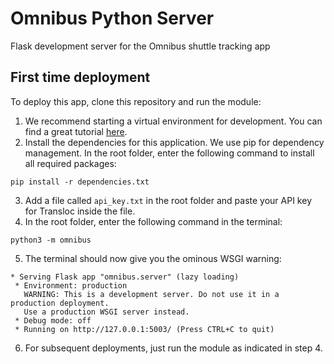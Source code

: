 # Omnibus Python Server
Flask development server for the Omnibus shuttle tracking app

## First time deployment

To deploy this app, clone this repository and run the module:

1. We recommend starting a virtual environment for development. You can find a great tutorial [here](https://packaging.python.org/guides/installing-using-pip-and-virtual-environments/).
2. Install the dependencies for this application. We use pip for dependency management. In the root folder, enter the following command to install all required packages:

```
pip install -r dependencies.txt
```
3. Add a file called `api_key.txt` in the root folder and paste your API key for Transloc inside the file.
4. In the root folder, enter the following command in the terminal:

```
python3 -m omnibus
```

5. The terminal should now give you the ominous WSGI warning:
```
* Serving Flask app "omnibus.server" (lazy loading)
 * Environment: production
   WARNING: This is a development server. Do not use it in a production deployment.
   Use a production WSGI server instead.
 * Debug mode: off
 * Running on http://127.0.0.1:5003/ (Press CTRL+C to quit)
 ```

6. For subsequent deployments, just run the module as indicated in step 4.
